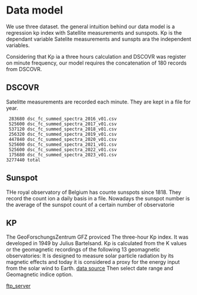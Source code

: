 # Data model
We use three dataset.
the general intuition behind our data model is a regression kp index with Satellite measurements and sunspots.
Kp is the dependant variable
Satelite measurements and sunspts ara the independent variables.

Considering that Kp ia a three hours calculation and DSCOVR was register on minute frequency, our model requires the concatenation of 180 records from DSCOVR.



## DSCOVR

Satelitte measurements are recorded each minute. They are kept in a file for year.

     283680 dsc_fc_summed_spectra_2016_v01.csv
     525600 dsc_fc_summed_spectra_2017_v01.csv
     537120 dsc_fc_summed_spectra_2018_v01.csv
     256320 dsc_fc_summed_spectra_2019_v01.csv
     447840 dsc_fc_summed_spectra_2020_v01.csv
     525600 dsc_fc_summed_spectra_2021_v01.csv
     525600 dsc_fc_summed_spectra_2022_v01.csv
     175680 dsc_fc_summed_spectra_2023_v01.csv
	3277440 total


## Sunspot
THe royal observatory of Belgium has counte sunspots since 1818. They record the count ion a daily basis in a file.
Nowadays the sunspot number is the average of the sunspot count of a certain number of observatorie

## KP
The GeoForschungsZentrum GFZ proviced The three-hour Kp index. It was developed in 1949 by Julius Bartelsand.
Kp is calculated from the K values or the geomagnetic recordings of the following 13 geomagnetic observatories:
It is designed to measure solar particle radiation by its magnetic effects and today it is considered a proxy for the energy input from the solar wind to Earth.
[data source](https://kp.gfz-potsdam.de/en/data)
Then select date range and Geomagnetic indice option.

[ftp_server](ftp://ftp.gfz-potsdam.de/pub/home/obs/Kp_ap_Ap_SN_F107/)
